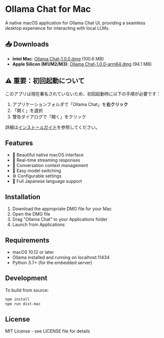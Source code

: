 # Ollama Chat for Mac

A native macOS application for Ollama Chat UI, providing a seamless desktop experience for interacting with local LLMs.

## 📥 Downloads

- **Intel Mac**: [Ollama Chat-1.0.0.dmg](https://github.com/enablerdao/ollama-chat-ui/releases/download/v1.0.0-mac/Ollama.Chat-1.0.0.dmg) (100.6 MB)
- **Apple Silicon (M1/M2/M3)**: [Ollama Chat-1.0.0-arm64.dmg](https://github.com/enablerdao/ollama-chat-ui/releases/download/v1.0.0-mac/Ollama.Chat-1.0.0-arm64.dmg) (94.1 MB)

## ⚠️ 重要：初回起動について

このアプリは現在署名されていないため、初回起動時に以下の手順が必要です：

1. アプリケーションフォルダで「Ollama Chat」を**右クリック**
2. 「開く」を選択
3. 警告ダイアログで「開く」をクリック

詳細は[インストールガイド](INSTALL_GUIDE.md)を参照してください。

## Features

- 🎨 Beautiful native macOS interface
- 🚀 Real-time streaming responses
- 💬 Conversation context management
- 🎯 Easy model switching
- ⚙️ Configurable settings
- 🌸 Full Japanese language support

## Installation

1. Download the appropriate DMG file for your Mac
2. Open the DMG file
3. Drag "Ollama Chat" to your Applications folder
4. Launch from Applications

## Requirements

- macOS 10.12 or later
- Ollama installed and running on localhost:11434
- Python 3.7+ (for the embedded server)

## Development

To build from source:

```bash
npm install
npm run dist-mac
```

## License

MIT License - see LICENSE file for details